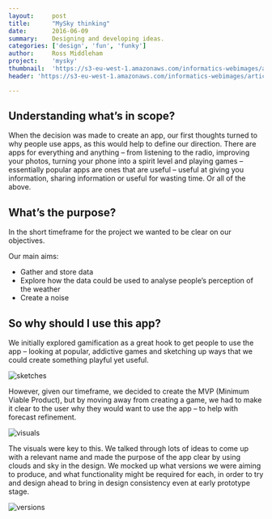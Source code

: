 ```yaml
---
layout:     post
title:      "MySky thinking"
date:       2016-06-09
summary:    Designing and developing ideas.
categories: ['design', 'fun', 'funky']
author:     Ross Middleham
project:    'mysky'
thumbnail:  'https://s3-eu-west-1.amazonaws.com/informatics-webimages/articles/2016-06-09-mysky-thinking/blog-main-pic.png'
header: 'https://s3-eu-west-1.amazonaws.com/informatics-webimages/articles/2016-06-09-mysky-thinking/blog-header.png'

---
```


## Understanding what’s in scope?

When the decision was made to create an app, our first thoughts turned to why people use apps, as this would help to define our direction. There are apps for everything and anything – from listening to the radio, improving your photos, turning your phone into a spirit level and playing games – essentially popular apps are ones that are useful – useful at giving you information, sharing information or useful for wasting time. Or all of the above.

## What’s the purpose?

In the short timeframe for the project we wanted to be clear on our objectives.

Our main aims:

* Gather and store data
* Explore how the data could be used to analyse people’s perception of the weather
* Create a noise

## So why should I use this app?

We initially explored gamification as a great hook to get people to use the app – looking at popular, addictive games and sketching up ways that we could create something playful yet useful.

![sketches](https://s3-eu-west-1.amazonaws.com/informatics-webimages/articles/2016-06-09-mysky-thinking/sketches.png)

However, given our timeframe, we decided to create the MVP (Minimum Viable Product), but by moving away from creating a game, we had to make it clear to the user why they would want to use the app – to help with forecast refinement.

![visuals](https://s3-eu-west-1.amazonaws.com/informatics-webimages/articles/2016-06-09-mysky-thinking/visuals.png)

The visuals were key to this. We talked through lots of ideas to come up with a relevant name and made the purpose of the app clear by using clouds and sky in the design. We mocked up what versions we were aiming to produce, and what functionality might be required for each, in order to try and design ahead to bring in design consistency even at early prototype stage.

![versions](https://s3-eu-west-1.amazonaws.com/informatics-webimages/articles/2016-06-09-mysky-thinking/versions.png)
